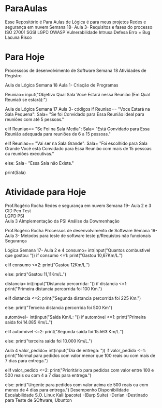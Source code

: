 # ParaAulas
Esse Repositório é Para Aulas de Lógica é para meus projetos
Redes e segurança em nuvem
Semana  18- Aula 3- Requisitos e fases do processo 
  ISO 27001 
  SGSI 
  LGPD 
  OWASP 
  Vulnerabilidade 
  Intrusa 
  Defesa 
  Erro = Bug 
  Lacuna 
  Risco

# Para Hoje
Processsos de desenvolvimento de Software 
Semana 18 
Atividades de Registro 

Aula de Lógica 
Semana 18 Aula 1- Criação de Programas

Reuniao= input("Objetivo Qual Sala Voce Estará nessa Reunião (Em Qual Reuniaõ se estará):") 

Aula de Lógica
Semana 17 Aula 3- códigos
if Reuniao== "Voce Estará na Sala Pequena":
     Sala= "Se foi Convidado para Essa Reunião  ideal para reuniões com até 5 pessoas."
      
elif Reuniao== "Se Foi na Sala Media": 
     Sala= "Está Convidado para Essa Reunião adequada para reuniões de 6 a 15 pessoas." 

elif Reuniao== "Vai ser na Sala Grande":
     Sala= "Foi escolhido para Sala Grande Você está Convidado para  Essa Reunião com mais de 15 pessoas ou reuniões executivas."
     
else: 
     Sala= "Essa Sala não Existe." 
     
print(Sala) 

# Atividade para Hoje 
Prof.Rogério Rocha 
Redes e segurança em nuvem 
Semana 19- Aula 2 e 3 
        CID            Pen Test  
      LGPD
        PSI    
Aula 3
AImplementação da PSI 
Análise da Dowmenhação

Prof.Rogério Rocha 
Processos de desenvolvimento de Software 
Semana 19- Aula 3- Metodos para teste de software teste p/Requistos não funcionais 
     Segurança  

Lógica 
Semana 17- Aula 2 e 4 
consumo= int(input("Quantos combustivel que gostou: "))
if consumo <=1:
    print("Gastou 10,67Km/L.")
   
elif consumo <=2:
    print("Gastou 12Km/L.")
   
else:
    print("Gastou 11,11Km/L.")
     
     
distancia=  int(input("Distancia percorrida: "))
if distancia <=1:
    print("Primeira distancia percorrida foi 100 Km.")
   
elif distancia <=2:
    print("Segunda distancia percorrida foi 225 Km.")
   
else:
    print("Terceira distancia percorrida foi 500 Km")
   
automóvel= int(input("Saida Km/L: "))
if automóvel <=1:
    print("Primeira saida foi 14.085 Km/L.")
   
elif automóvel <=2:
    print("Segunda saida foi 15.563 Km/L.")  
   
else:
    print("terceira saida foi 10.000 Km/L.")   

Aula 4 
valor_pedido= int(input("Dia de entrega: "))
if valor_pedido <=1:
    print("Normal para pedidos com valor menor que 100 reais ou com mais de 7 dias para entrega.")
   
elif valor_pedido <=2:
    print("Prioritário para pedidos com valor entre 100 e 500 reais ou com 4 a 7 dias para entrega.")
   
else:
    print("Urgente para pedidos com valor acima de 500 reais ou com menos de 4 dias para entrega.")
     Desempenho
     Disponibilidade 
     Escalabilidade 
S.O. Linux Kali (pacote) -(Burp Suite)
     -Derian                 -Destinado para Teste de SOftware;
        Ubunton  
